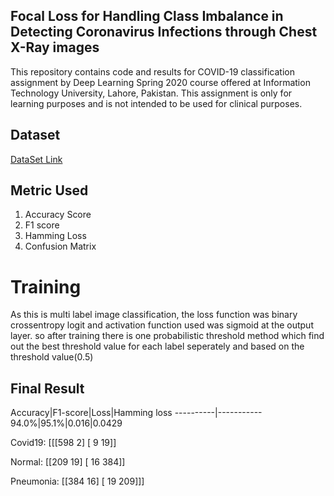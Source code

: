 ## Focal Loss for Handling Class Imbalance in Detecting Coronavirus Infections through Chest X-Ray images

This repository contains code and results for COVID-19 classification assignment by Deep Learning Spring 2020 course offered at Information Technology University, Lahore, Pakistan. This assignment is only for learning purposes and is not intended to be used for clinical purposes. 

## Dataset

[DataSet Link](https://drive.google.com/file/d/1eytbwaLQBv12psV8I-aMkIli9N3bf8nO/view?usp=sharing)

## Metric Used

1. Accuracy Score 
2. F1 score
3. Hamming Loss
4. Confusion Matrix


# Training

As this is multi label image classification, the loss function was  binary crossentropy logit and activation function used was sigmoid at the  output layer. so after training there is one probabilistic threshold method which  find out the best threshold value for each label seperately and based on the threshold value(0.5)



## Final Result

Accuracy|F1-score|Loss|Hamming loss
----------|-----------
94.0%|95.1%|0.016|0.0429


Covid19:
[[[598   2]
  [  9  19]]

Normal:
 [[209  19]
  [ 16 384]]

Pneumonia:
 [[384  16]
  [ 19 209]]]


